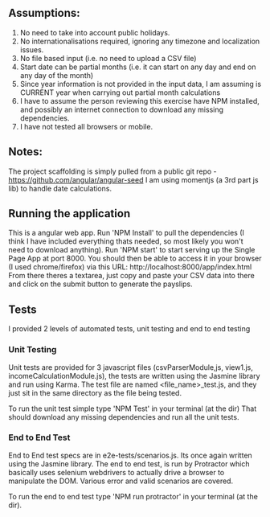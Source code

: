## Assumptions:

1. No need to take into account public holidays.
2. No internationalisations required, ignoring any timezone and localization issues.
3. No file based input (i.e. no need to upload a CSV file) 
4. Start date can be partial months (i.e. it can start on any day and end on any day of the month) 
5. Since year information is not provided in the input data, I am assuming is CURRENT year when carrying out partial month calculations
6. I have to assume the person reviewing this exercise have NPM installed, and possibly an internet connection to download any missing dependencies.
7. I have not tested all browsers or mobile. 


## Notes:

The project scaffolding is simply pulled from a public git repo - https://github.com/angular/angular-seed
I am using momentjs (a 3rd part js lib) to handle date calculations.



## Running the application

This is a angular web app. 
Run 'NPM Install' to pull the dependencies (I think I have included everything thats needed, so most likely you won't need to download anything). 
Run 'NPM start' to start serving up the Single Page App at port 8000.
You should then be able to access it in your browser (I used chrome/firefox) via this URL:  http://localhost:8000/app/index.html
From there theres a textarea, just copy and paste your CSV data into there and click on the submit button to generate the payslips.


## Tests
I provided 2 levels of automated tests, unit testing and end to end testing

### Unit Testing
Unit tests are provided for 3 javascript files (csvParserModule,js, view1.js, incomeCalculationModule.js), the tests are written using the Jasmine library and run using Karma.  The test file are named <file_name>_test.js, and they just sit in the same directory as the file being tested.

To run the unit test simple type 'NPM Test' in your terminal (at the <myob-exercise> dir)
That should download any missing dependencies and run all the unit tests.

### End to End Test
End to End test specs are in e2e-tests/scenarios.js.  Its once again written using the Jasmine library. The end to end test, is run by Protractor which basically uses selenium webdrivers to actually drive a browser to manipulate the DOM.
Various error and valid scenarios are covered.

To run the end to end test type 'NPM run protractor' in your terminal (at the <myob-exercise> dir).
